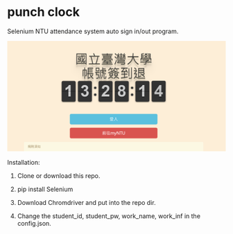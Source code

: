 # punch clock

Selenium NTU attendance system auto sign in/out program. 



![img.png](img.png)

Installation:

1. Clone or download this repo.

2. pip install Selenium

3. Download Chromdriver and put into the repo dir.

4. Change the student_id, student_pw, work_name, work_inf in the config.json.